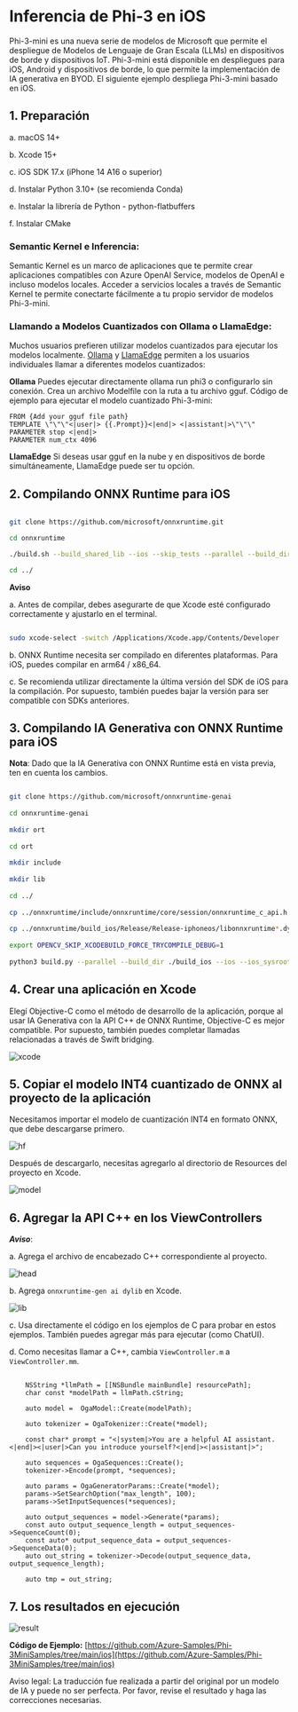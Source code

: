 # **Inferencia de Phi-3 en iOS**

Phi-3-mini es una nueva serie de modelos de Microsoft que permite el despliegue de Modelos de Lenguaje de Gran Escala (LLMs) en dispositivos de borde y dispositivos IoT. Phi-3-mini está disponible en despliegues para iOS, Android y dispositivos de borde, lo que permite la implementación de IA generativa en BYOD. El siguiente ejemplo despliega Phi-3-mini basado en iOS.

## **1. Preparación**

a. macOS 14+

b. Xcode 15+

c. iOS SDK 17.x (iPhone 14 A16 o superior)

d. Instalar Python 3.10+ (se recomienda Conda)

e. Instalar la librería de Python - python-flatbuffers

f. Instalar CMake

### Semantic Kernel e Inferencia:
Semantic Kernel es un marco de aplicaciones que te permite crear aplicaciones compatibles con Azure OpenAI Service, modelos de OpenAI e incluso modelos locales. Acceder a servicios locales a través de Semantic Kernel te permite conectarte fácilmente a tu propio servidor de modelos Phi-3-mini.

### Llamando a Modelos Cuantizados con Ollama o LlamaEdge:
Muchos usuarios prefieren utilizar modelos cuantizados para ejecutar los modelos localmente. [Ollama](https://ollama.com) y [LlamaEdge](https://llamaedge.com) permiten a los usuarios individuales llamar a diferentes modelos cuantizados:

**Ollama**
Puedes ejecutar directamente ollama run phi3 o configurarlo sin conexión. Crea un archivo Modelfile con la ruta a tu archivo gguf. Código de ejemplo para ejecutar el modelo cuantizado Phi-3-mini:

```
FROM {Add your gguf file path}
TEMPLATE \"\"\"<|user|> {{.Prompt}}<|end|> <|assistant|>\"\"\"
PARAMETER stop <|end|>
PARAMETER num_ctx 4096
```

**LlamaEdge**
Si deseas usar gguf en la nube y en dispositivos de borde simultáneamente, LlamaEdge puede ser tu opción.

## **2. Compilando ONNX Runtime para iOS**

```bash

git clone https://github.com/microsoft/onnxruntime.git

cd onnxruntime

./build.sh --build_shared_lib --ios --skip_tests --parallel --build_dir ./build_ios --ios --apple_sysroot iphoneos --osx_arch arm64 --apple_deploy_target 17.5 --cmake_generator Xcode --config Release

cd ../

```

**Aviso**

a. Antes de compilar, debes asegurarte de que Xcode esté configurado correctamente y ajustarlo en el terminal.

```bash

sudo xcode-select -switch /Applications/Xcode.app/Contents/Developer 

```

b. ONNX Runtime necesita ser compilado en diferentes plataformas. Para iOS, puedes compilar en arm64 / x86_64.

c. Se recomienda utilizar directamente la última versión del SDK de iOS para la compilación. Por supuesto, también puedes bajar la versión para ser compatible con SDKs anteriores.


## **3. Compilando IA Generativa con ONNX Runtime para iOS**

**Nota**: Dado que la IA Generativa con ONNX Runtime está en vista previa, ten en cuenta los cambios.

```bash

git clone https://github.com/microsoft/onnxruntime-genai
 
cd onnxruntime-genai
 
mkdir ort
 
cd ort
 
mkdir include
 
mkdir lib
 
cd ../
 
cp ../onnxruntime/include/onnxruntime/core/session/onnxruntime_c_api.h ort/include
 
cp ../onnxruntime/build_ios/Release/Release-iphoneos/libonnxruntime*.dylib* ort/lib
 
export OPENCV_SKIP_XCODEBUILD_FORCE_TRYCOMPILE_DEBUG=1
 
python3 build.py --parallel --build_dir ./build_ios --ios --ios_sysroot iphoneos --ios_arch arm64 --ios_deployment_target 17.5 --cmake_generator Xcode --cmake_extra_defines CMAKE_XCODE_ATTRIBUTE_CODE_SIGNING_ALLOWED=NO

```

## **4. Crear una aplicación en Xcode**

Elegí Objective-C como el método de desarrollo de la aplicación, porque al usar IA Generativa con la API C++ de ONNX Runtime, Objective-C es mejor compatible. Por supuesto, también puedes completar llamadas relacionadas a través de Swift bridging.

![xcode](../../../../translated_images/xcode.2817f1d089dc7d09ba6a41361db7052567d63f714062e2e4325b0e0895ccb4c4.es.png)

## **5. Copiar el modelo INT4 cuantizado de ONNX al proyecto de la aplicación**

Necesitamos importar el modelo de cuantización INT4 en formato ONNX, que debe descargarse primero.

![hf](../../../../translated_images/hf.dd843c3e95f3b462a3d5f06dbbb17c1f1a33b87688c1cda4d990084ef71a4eed.es.png)

Después de descargarlo, necesitas agregarlo al directorio de Resources del proyecto en Xcode.

![model](../../../../translated_images/model.2b8e95a590e70374b2294b16f8ae18c9110239a550e64dc034d6bc16d37e0106.es.png)

## **6. Agregar la API C++ en los ViewControllers**

***Aviso***:

  a. Agrega el archivo de encabezado C++ correspondiente al proyecto.

  ![head](../../../../translated_images/head.7eeb79e1de8f375590e7a5c54fcc8278d265fee3135ebce9c8e241e08d823f7c.es.png)

  b. Agrega `onnxruntime-gen ai dylib` en Xcode.

  ![lib](../../../../translated_images/lib.9388329df08543518d094d14c8ca0c8e6f0ce264ee68630a8c5c3d783355b6d1.es.png)

  c. Usa directamente el código en los ejemplos de C para probar en estos ejemplos. También puedes agregar más para ejecutar (como ChatUI).

  d. Como necesitas llamar a C++, cambia `ViewController.m` a `ViewController.mm`.

```objc

    NSString *llmPath = [[NSBundle mainBundle] resourcePath];
    char const *modelPath = llmPath.cString;

    auto model =  OgaModel::Create(modelPath);

    auto tokenizer = OgaTokenizer::Create(*model);

    const char* prompt = "<|system|>You are a helpful AI assistant.<|end|><|user|>Can you introduce yourself?<|end|><|assistant|>";

    auto sequences = OgaSequences::Create();
    tokenizer->Encode(prompt, *sequences);

    auto params = OgaGeneratorParams::Create(*model);
    params->SetSearchOption("max_length", 100);
    params->SetInputSequences(*sequences);

    auto output_sequences = model->Generate(*params);
    const auto output_sequence_length = output_sequences->SequenceCount(0);
    const auto* output_sequence_data = output_sequences->SequenceData(0);
    auto out_string = tokenizer->Decode(output_sequence_data, output_sequence_length);
    
    auto tmp = out_string;

```

## **7. Los resultados en ejecución**

![result](../../../../translated_images/result.a2debbd16a6697a8cbd23dadff703358ea87eee7d68f0643b83707a578ca73e8.es.jpg)

**Código de Ejemplo:** [https://github.com/Azure-Samples/Phi-3MiniSamples/tree/main/ios](https://github.com/Azure-Samples/Phi-3MiniSamples/tree/main/ios)

Aviso legal: La traducción fue realizada a partir del original por un modelo de IA y puede no ser perfecta. Por favor, revise el resultado y haga las correcciones necesarias.
